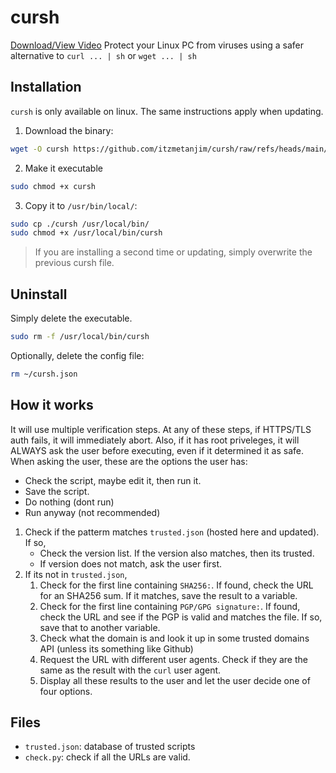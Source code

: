 # cursh
[Download/View Video](https://hc-cdn.hel1.your-objectstorage.com/s/v3/02f8a8b7bebee93e3a847d4e6e9fe97569bb1a20_2025-10-02_12-42-47.mp4)
Protect your Linux PC from viruses using a safer alternative to `curl ... | sh` or `wget ... | sh`
## Installation
`cursh` is only available on linux. The same instructions apply when updating.
1) Download the binary:
```bash
wget -O cursh https://github.com/itzmetanjim/cursh/raw/refs/heads/main/exec/cursh
```
2) Make it executable
```bash
sudo chmod +x cursh
```
3) Copy it to `/usr/bin/local/`:
```bash
sudo cp ./cursh /usr/local/bin/
sudo chmod +x /usr/local/bin/cursh
```

> If you are installing a second time or updating, simply overwrite the previous cursh file.

## Uninstall
Simply delete the executable.
```bash
sudo rm -f /usr/local/bin/cursh
```
Optionally, delete the config file:
```bash
rm ~/cursh.json
```
## How it works
It will use multiple verification steps. At any of these steps, if HTTPS/TLS auth fails, it will immediately abort. Also, if it has root priveleges, it will ALWAYS ask the user before executing, even if it determined it as safe.
When asking the user, these are the options the user has:
- Check the script, maybe edit it, then run it.
- Save the script.
- Do nothing (dont run)
- Run anyway (not recommended)

1) Check if the patterm matches `trusted.json` (hosted here and updated). If so,
    - Check the version list. If the version also matches, then its trusted.
    - If version does not match, ask the user first.
2) If its not in `trusted.json`,
    1) Check for the first line containing `SHA256:`. If found, check the URL for an SHA256 sum. If it matches, save the result to a variable.
    2) Check for the first line containing `PGP/GPG signature:`. If found, check the URL and see if the PGP is valid and matches the file. If so, save that to another variable.
    3) Check what the domain is and look it up in some trusted domains API (unless its something like Github)
    4) Request the URL with different user agents. Check if they are the same as the result with the `curl` user agent.
    5) Display all these results to the user and let the user decide one of four options.

## Files
- `trusted.json`: database of trusted scripts
- `check.py`: check if all the URLs are valid.
       
